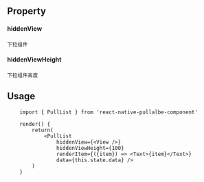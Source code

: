 ## Property
#### hiddenView
	下拉组件
#### hiddenViewHeight
	下拉组件高度

## Usage
```
	import { PullList } from 'react-native-pullalbe-component'

	render() {
		return(
			<PullList
				hiddenView={<View />}
				hiddenViewHeight={100}
				renderItem={({item}) => <Text>{item}</Text>}
				data={this.state.data} />
		)
	}

```
	